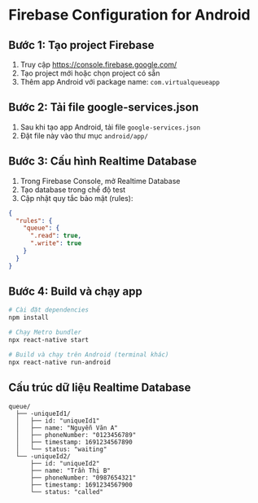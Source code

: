 # Firebase Configuration for Android

## Bước 1: Tạo project Firebase

1. Truy cập https://console.firebase.google.com/
2. Tạo project mới hoặc chọn project có sẵn
3. Thêm app Android với package name: `com.virtualqueueapp`

## Bước 2: Tải file google-services.json

1. Sau khi tạo app Android, tải file `google-services.json`
2. Đặt file này vào thư mục `android/app/`

## Bước 3: Cấu hình Realtime Database

1. Trong Firebase Console, mở Realtime Database
2. Tạo database trong chế độ test
3. Cập nhật quy tắc bảo mật (rules):

```json
{
  "rules": {
    "queue": {
      ".read": true,
      ".write": true
    }
  }
}
```

## Bước 4: Build và chạy app

```bash
# Cài đặt dependencies
npm install

# Chạy Metro bundler
npx react-native start

# Build và chạy trên Android (terminal khác)
npx react-native run-android
```

## Cấu trúc dữ liệu Realtime Database

```
queue/
  ├── -uniqueId1/
  │   ├── id: "uniqueId1"
  │   ├── name: "Nguyễn Văn A"
  │   ├── phoneNumber: "0123456789"
  │   ├── timestamp: 1691234567890
  │   └── status: "waiting"
  └── -uniqueId2/
      ├── id: "uniqueId2"
      ├── name: "Trần Thị B"
      ├── phoneNumber: "0987654321"
      ├── timestamp: 1691234567900
      └── status: "called"
```
